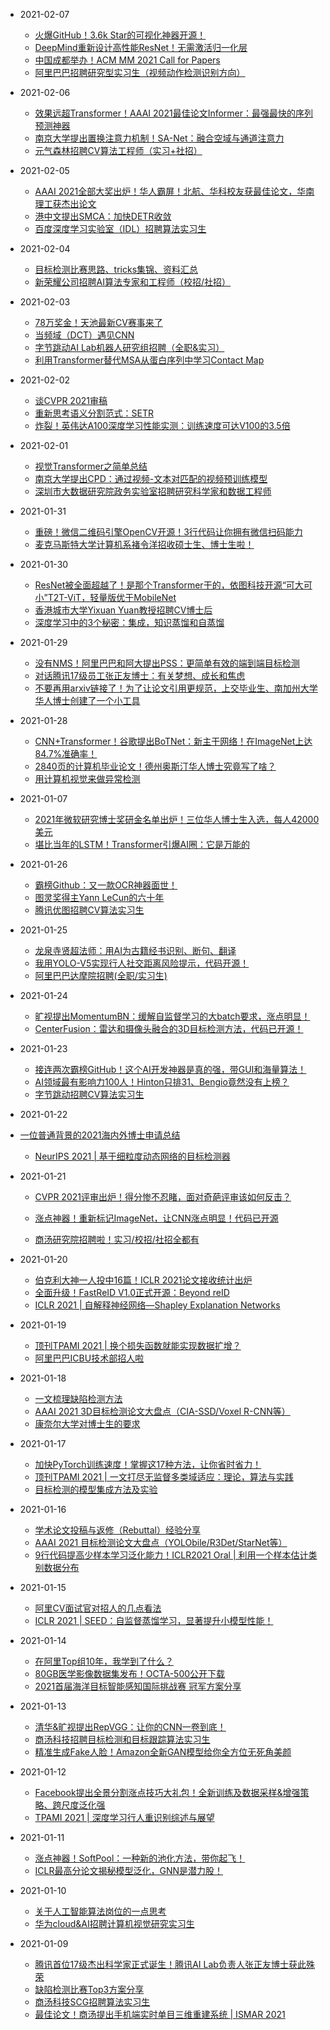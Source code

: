 - 2021-02-07
  - [火爆GitHub！3.6k Star的可视化神器开源！](https://mp.weixin.qq.com/s/fydJ7ceX_vNykAQpONkJGQ)
  - [DeepMind重新设计高性能ResNet！无需激活归一化层](https://mp.weixin.qq.com/s/nqlPI2wKiKJ4WHLdjqBmew)
  - [中国成都举办！ACM MM 2021 Call for Papers](https://mp.weixin.qq.com/s/D6yHytR0y2DhJ-LkUOucOw)
  - [阿里巴巴招聘研究型实习生（视频动作检测识别方向）](https://mp.weixin.qq.com/s/A_OCYdBXVFikN7ALvUj7Jw)
- 2021-02-06
  - [效果远超Transformer！AAAI 2021最佳论文Informer：最强最快的序列预测神器](https://mp.weixin.qq.com/s/89URM73C8_I6bJrxbHgjpw)
  - [南京大学提出置换注意力机制！SA-Net：融合空域与通道注意力](https://mp.weixin.qq.com/s/vXcWm0YIVk9ufQokfLd6cA)
  - [元气森林招聘CV算法工程师（实习+社招）](https://mp.weixin.qq.com/s/g0CvlJdf_16xAUf3Wj_N0Q)

- 2021-02-05
  - [AAAI 2021全部大奖出炉！华人霸屏！北航、华科校友获最佳论文，华南理工获杰出论文](https://mp.weixin.qq.com/s/GbRVtP8ssAKblxpLd48gQQ)
  - [港中文提出SMCA：加快DETR收敛](https://mp.weixin.qq.com/s/xFCDsJfZQsF2ZFYgU0YOHg)
  - [百度深度学习实验室（IDL）招聘算法实习生](https://mp.weixin.qq.com/s/srmBnOHj6FF2IXj1qaD1Sg)
- 2021-02-04
  - [目标检测比赛思路、tricks集锦、资料汇总](https://mp.weixin.qq.com/s/wO5jo20AFd66bko3aGFUpg)
  - [新荣耀公司招聘AI算法专家和工程师（校招/社招）](https://mp.weixin.qq.com/s/EIzeULuoPZ7vugV-FDR9xQ)
- 2021-02-03
  - [78万奖金！天池最新CV赛事来了](https://mp.weixin.qq.com/s/gQv9erTcXE08n742YDgH5g)
  - [当频域（DCT）遇见CNN](https://mp.weixin.qq.com/s/7-S_OysxXiDS_kU4kqOfjQ)
  - [字节跳动AI Lab机器人研究组招聘（全职&实习）](https://mp.weixin.qq.com/s/p5EbatmgKLJaDV2JDARJcA)
  - [利用Transformer替代MSA从蛋白序列中学习Contact Map](https://mp.weixin.qq.com/s/IrK9p7BHuANNo5xyJ1T-bQ)
- 2021-02-02
  - [谈CVPR 2021审稿](https://mp.weixin.qq.com/s/wO4sWonhW93ra--fP0rgbg)
  - [重新思考语义分割范式：SETR](https://mp.weixin.qq.com/s/csq0E2E6Xf9uLHSHLzybdA)
  - [炸裂！英伟达A100深度学习性能实测：训练速度可达V100的3.5倍](https://mp.weixin.qq.com/s/3pRxVGco-0ZTWUHVVZiKWg)
- 2021-02-01
  - [视觉Transformer之简单总结](https://mp.weixin.qq.com/s/E1wSmEB7bKRiS-DqIo6Oqw)
  - [南京大学提出CPD：通过视频-文本对匹配的视频预训练模型](https://mp.weixin.qq.com/s/Hr9r39K_gFT9YvWv1VNhxg)
  - [深圳市大数据研究院政务实验室招聘研究科学家和数据工程师](https://mp.weixin.qq.com/s/zz9tKe9paNpjVrrsPCRSLQ)
- 2021-01-31
  - [重磅！微信二维码引擎OpenCV开源！3行代码让你拥有微信扫码能力](https://mp.weixin.qq.com/s/7372HCgVSNgoqRgmYBN-zw)
  - [麦克马斯特大学计算机系褚令洋招收硕士生、博士生啦！](https://mp.weixin.qq.com/s/6fU6GYsThh1-E3panB7dJg)
- 2021-01-30
  - [ResNet被全面超越了！是那个Transformer干的，依图科技开源“可大可小”T2T-ViT，轻量版优于MobileNet](https://mp.weixin.qq.com/s/2FkikfslpawtT1YTBUxy_Q)
  - [香港城市大学Yixuan Yuan教授招聘CV博士后](https://mp.weixin.qq.com/s/7ZOedcBp3MzdkLoO2d7xUw)
  - [深度学习中的3个秘密：集成，知识蒸馏和自蒸馏](https://mp.weixin.qq.com/s/YyLTd8B7M4f3hBTybrnUSQ)
- 2021-01-29
  - [没有NMS！阿里巴巴和阿大提出PSS：更简单有效的端到端目标检测](https://mp.weixin.qq.com/s/rir6WllUNIbc3ynJ84i08w)
  - [对话腾讯17级员工张正友博士：有关梦想、成长和焦虑](https://mp.weixin.qq.com/s/DHvSrHyvYlAgGAe_w1q7-Q)
  - [不要再用arxiv链接了！为了让论文引用更规范，上交毕业生、南加州大学华人博士创建了一个小工具](https://mp.weixin.qq.com/s/6FN4TR08sIgys3b6ecksbg)
- 2021-01-28
  - [CNN+Transformer！谷歌提出BoTNet：新主干网络！在ImageNet上达84.7%准确率！](https://mp.weixin.qq.com/s/oQf5KioEOTG_UvzR3sVCzA)
  - [2840页的计算机毕业论文！德州奥斯汀华人博士究竟写了啥？](https://mp.weixin.qq.com/s/wFmUpjKpb9DBbBhy-RVYOw)
  - [用计算机视觉来做异常检测](https://mp.weixin.qq.com/s/KJ6eLE693uXw9I9U_opN-w)
- 2021-01-07
  - [2021年微软研究博士奖研金名单出炉！三位华人博士生入选，每人42000美元](https://mp.weixin.qq.com/s/r3nLeWr6mg2YrbpzYqIppg)
  - [堪比当年的LSTM！Transformer引爆AI圈：它是万能的](https://mp.weixin.qq.com/s/0fuECJKMVY65R2ouTzq40g)
- 2021-01-26
  - [霸榜Github：又一款OCR神器面世！](https://mp.weixin.qq.com/s/4qOx63DbZn0HSKo248M2zQ)
  - [图灵奖得主Yann LeCun的六十年](https://mp.weixin.qq.com/s/JZohY_7VjZeBTOAkW979pA)
  - [腾讯优图招聘CV算法实习生](https://mp.weixin.qq.com/s/ys4ELCVMB_LKUhfWhCDUnw)
- 2021-01-25
  - [龙泉寺贤超法师：用AI为古籍经书识别、断句、翻译](https://mp.weixin.qq.com/s/lirORSFfvdWjxyMuYJEfyA)
  - [我用YOLO-V5实现行人社交距离风险提示，代码开源！](https://mp.weixin.qq.com/s/ItlJ8UFHfpZZvqqh3FC-xw)
  - [阿里巴巴达摩院招聘(全职/实习生)](https://mp.weixin.qq.com/s/FQjj5ZhLzNewA7uFJ8ShOQ)
- 2021-01-24
  - [旷视提出MomentumBN：缓解自监督学习的大batch要求，涨点明显！](https://mp.weixin.qq.com/s/nj03Y7Zjs2tJsGmDBd8XgA)
  - [CenterFusion：雷达和摄像头融合的3D目标检测方法，代码已开源！](https://mp.weixin.qq.com/s/fQUxgwK-E72IQvpZuTjmkQ)
- 2021-01-23
  - [接连两次霸榜GitHub！这个AI开发神器是真的强，带GUI和海量算法！](https://mp.weixin.qq.com/s/0Gk11vqhY_UL9rtryAcsQw)
  - [AI领域最有影响力100人！Hinton只排31、Bengio竟然没有上榜？](https://mp.weixin.qq.com/s/2xTRpOS7kMzmhbQ-eXF3vQ)
  - [字节跳动招聘CV算法实习生](https://mp.weixin.qq.com/s/krbNXaARh81KwVBAlx-__A)
- 2021-01-22
- [一位普通背景的2021海内外博士申请总结](https://mp.weixin.qq.com/s/ga1qUE7DdunCQw40tL3Svw)
  - [NeurIPS 2021 | 基于细粒度动态网络的目标检测器](https://mp.weixin.qq.com/s/fSGT9VEWFMTuLF88FsAj5Q)
- 2021-01-21

  - [CVPR 2021评审出炉！得分惨不忍睹，面对奇葩评审该如何反击？](https://mp.weixin.qq.com/s/qBdZ48GwsIRH-FPkvr8BCw)
  - [涨点神器！重新标记ImageNet，让CNN涨点明显！代码已开源](https://mp.weixin.qq.com/s/Gh6ofA3XOFT5Of7eUnD6cw)

  - [商汤研究院招聘啦！实习/校招/社招全都有](https://mp.weixin.qq.com/s/XhDxrTvv2SDtCBgGFgdpCA)
- 2021-01-20
  
  - [伯克利大神一人投中16篇！ICLR 2021论文接收统计出炉](https://mp.weixin.qq.com/s/1M0J2zkqwhEb1F1ncZ3JOg)
  - [全面升级！FastReID V1.0正式开源：Beyond reID](https://mp.weixin.qq.com/s/NSoSRpxgVVnn0NzeDGnwig)
  - [ICLR 2021 | 自解释神经网络—Shapley Explanation Networks](https://mp.weixin.qq.com/s/yuDNGBihMOrXDyetxbzYwQ)
- 2021-01-19
  - [顶刊TPAMI 2021 | 换个损失函数就能实现数据扩增？](https://mp.weixin.qq.com/s/x90x9zJ4V7TzNjD2UrrQgQ)
  - [阿里巴巴ICBU技术部招人啦](https://mp.weixin.qq.com/s/ItYUBeOsBsm7KRPr_5F46g)
- 2021-01-18
  - [一文梳理缺陷检测方法](https://mp.weixin.qq.com/s/lpNSgrQOFtSeeSK7IIJBMQ)
  - [AAAI 2021 3D目标检测论文大盘点（CIA-SSD/Voxel R-CNN等）](https://mp.weixin.qq.com/s/sXJI5MBsHL4IiAOXhhYYcQ)
  - [康奈尔大学对博士生的要求](https://mp.weixin.qq.com/s/sBSK_jlNfx24qz-rgWAIbg)
- 2021-01-17
  - [加快PyTorch训练速度！掌握这17种方法，让你省时省力！](https://mp.weixin.qq.com/s/MiNGHhcY7qFScRBwUKirkQ)
  - [顶刊TPAMI 2021 | 一文打尽无监督多类域适应：理论，算法与实践](https://mp.weixin.qq.com/s/FlBC0AZ7rP9mTIX0Vkv5NQ)
  - [目标检测的模型集成方法及实验](https://mp.weixin.qq.com/s/R_qWBAOAC5vmOOB0KhMDRg)
- 2021-01-16
  - [学术论文投稿与返修（Rebuttal）经验分享](https://mp.weixin.qq.com/s/qbW33ff-gV815rSHsHgOoA)
  - [AAAI 2021 目标检测论文大盘点（YOLObile/R3Det/StarNet等）](https://mp.weixin.qq.com/s/XIZDK-hMZrvdHlZG5Bf9AQ)
  - [9行代码提高少样本学习泛化能力！ICLR2021 Oral | 利用一个样本估计类别数据分布](https://mp.weixin.qq.com/s/C1V57cVBHPnTAh2dFSzXUA)
- 2021-01-15
  - [阿里CV面试官对招人的几点看法](https://mp.weixin.qq.com/s/0q5vc8cIi17F5tNipteLRQ)
  - [ICLR 2021 | SEED：自监督蒸馏学习，显著提升小模型性能！](https://mp.weixin.qq.com/s/3u3JvPwAkgcduVH_krikAg)
- 2021-01-14
  - [在阿里Top组10年，我学到了什么？](https://mp.weixin.qq.com/s/hu2obo45uIduPpJ_mKJzmg)
  - [80GB医学影像数据集发布！OCTA-500公开下载](https://mp.weixin.qq.com/s/UO0l3dbBkB8mN8X9ag7ejw)
  - [2021首届海洋目标智能感知国际挑战赛 冠军方案分享](https://mp.weixin.qq.com/s/uUIJBxM0PATHSRxDbWbyTg)
- 2021-01-13
  - [清华&旷视提出RepVGG：让你的CNN一卷到底！](https://mp.weixin.qq.com/s/taVab243g5GY8zjjPYUo2A)
  - [商汤科技招聘目标检测和目标跟踪算法实习生](https://mp.weixin.qq.com/s/hvN_eSxJeS-wrySIhr1bIg)
  - [精准生成Fake人脸！Amazon全新GAN模型给你全方位无死角美颜](https://mp.weixin.qq.com/s/l-eShMV9Avcz1TPH61t5hw)
- 2021-01-12
  - [Facebook提出全景分割涨点技巧大礼包！全新训练及数据采样&增强策略、跨尺度泛化强](https://mp.weixin.qq.com/s/wJSKs3lsDZhIqYVNLd59Gg)
  - [TPAMI 2021 | 深度学习行人重识别综述与展望](https://mp.weixin.qq.com/s/-iBKS-q7QiTbOsxLAwrktQ)
- 2021-01-11
  - [涨点神器！SoftPool：一种新的池化方法，带你起飞！](https://mp.weixin.qq.com/s/g_1oUfCGoYFB1ydnZ6mDqw)
  - [ICLR最高分论文揭秘模型泛化，GNN是潜力股！](https://mp.weixin.qq.com/s/zVpPBPf8HGuz3IbpQ5okVA)
- 2021-01-10
  - [关于人工智能算法岗位的一点思考](https://mp.weixin.qq.com/s/vG-l9zdmdDJ8nVJo6HIKDw)
  - [华为cloud&AI招聘计算机视觉研究实习生](https://mp.weixin.qq.com/s/YDq7Jmd3pvZahT-ludqu4w)
- 2021-01-09
  - [腾讯首位17级杰出科学家正式诞生！腾讯AI Lab负责人张正友博士获此殊荣](https://mp.weixin.qq.com/s/piV6sYkvhrJnDEO9EtLPnw)
  - [缺陷检测比赛Top3方案分享](https://mp.weixin.qq.com/s/qqv12LyAvM5m8nAoe2ELrw)
  - [商汤科技SCG招聘算法实习生](https://mp.weixin.qq.com/s/7h6YRrPjHZWPNqhiVfcjvQ)
  - [最佳论文！商汤提出手机端实时单目三维重建系统 | ISMAR 2021](https://mp.weixin.qq.com/s/IJ7c9B6Nq3qqD2Opsk77Fw)